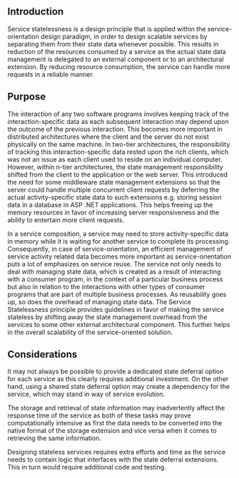 ## Introduction
Service statelessness is a design principle that is applied within the service-orientation design paradigm, in order to design scalable services by separating them from their state data whenever possible. This results in reduction of the resources consumed by a service as the actual state data management is delegated to an external component or to an architectural extension. By reducing resource consumption, the service can handle more requests in a reliable manner.

## Purpose
The interaction of any two software programs involves keeping track of the interaction-specific data as each subsequent interaction may depend upon the outcome of the previous interaction. This becomes more important in distributed architectures where the client and the server do not exist physically on the same machine. In two-tier architectures, the responsibility of tracking this interaction-specific data rested upon the rich clients, which was not an issue as each client used to reside on an individual computer. However, within n-tier architectures, the state management responsibility shifted from the client to the application or the web server. This introduced the need for some middleware state management extensions so that the server could handle multiple concurrent client requests by deferring the actual activity-specific state data to such extensions e.g. storing session data in a database in ASP .NET applications. This helps freeing up the memory resources in favor of increasing server responsiveness and the ability to entertain more client requests.

In a service composition, a service may need to store activity-specific data in memory while it is waiting for another service to complete its processing. Consequently, in case of service-orientation, an efficient management of service activity related data becomes more important as service-orientation puts a lot of emphasizes on service reuse. The service not only needs to deal with managing state data, which is created as a result of interacting with a consumer program, in the context of a particular business process but also in relation to the interactions with other types of consumer programs that are part of multiple business processes. As reusability goes up, so does the overhead of managing state data. The Service Statelessness principle provides guidelines in favor of making the service stateless by shifting away the state management overhead from the services to some other external architectural component. This further helps in the overall scalability of the service-oriented solution.

## Considerations
It may not always be possible to provide a dedicated state deferral option for each service as this clearly requires additional investment. On the other hand, using a shared state deferral option may create a dependency for the service, which may stand in way of service evolution.

The storage and retrieval of state information may inadvertently affect the response time of the service as both of these tasks may prove computationally intensive as first the data needs to be converted into the native format of the storage extension and vice versa when it comes to retrieving the same information.

Designing stateless services requires extra efforts and time as the service needs to contain logic that interfaces with the state deferral extensions. This in turn would require additional code and testing.
